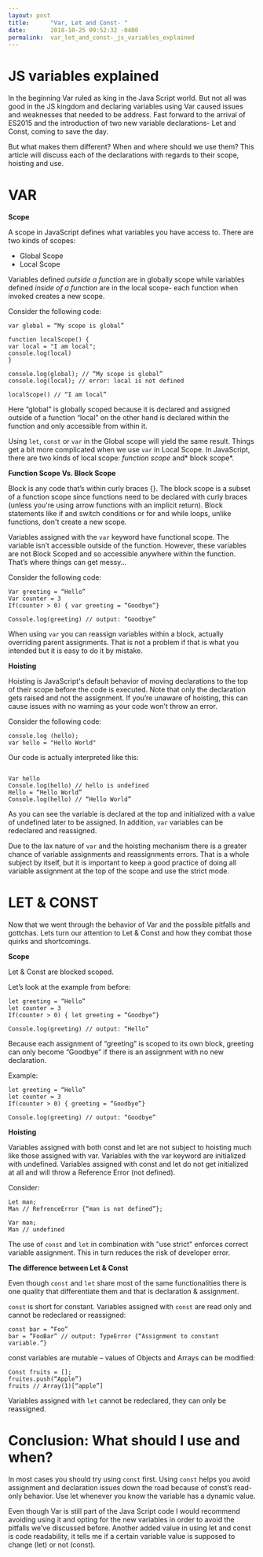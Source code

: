 ```yaml
---
layout: post
title:      "Var, Let and Const- "
date:       2018-10-25 09:52:32 -0400
permalink:  var_let_and_const-_js_variables_explained
---
```


# JS variables explained
In the beginning Var ruled as king in the Java Script world. But not all was good in the JS kingdom and declaring variables using Var caused issues and weaknesses that needed to be address. Fast forward to the arrival of ES2015 and the introduction of two new variable declarations- Let and Const, coming to save the day.

But what makes them different? When and where should we use them? This article will discuss each of the declarations with regards to their scope, hoisting and use. 

# VAR 
 
**Scope**

A scope in JavaScript defines what variables you have access to. There are two kinds of scopes:

* Global Scope
* Local Scope

Variables defined *outside a function* are in globally scope while variables defined *inside of a function* are in the local scope- each function when invoked creates a new scope.

Consider the following code:


```
var global = “My scope is global”

function localScope() { 
var local = "I am local"; 
console.log(local)
}

console.log(global); // “My scope is global”
console.log(local); // error: local is not defined

localScope() // “I am local”
```


Here “global” is globally scoped because it is declared and assigned outside of a function “local” on the other hand is declared within the function and only accessible from within it.

Using `let`, `const` or `var` in the Global scope will yield the same result. Things get a bit more complicated when we use `var` in Local Scope. In JavaScript, there are two kinds of local scope: *function scope* and* block scope*.


**Function Scope Vs. Block Scope**

Block is any code that’s within curly braces {}. The block scope is a subset of a function scope since functions need to be declared with curly braces (unless you're using arrow functions with an implicit return). Block statements like if and switch conditions or for and while loops, unlike functions, don't create a new scope.

Variables assigned with the `var` keyword have functional scope. The variable isn’t accessible outside of the function. However, these variables are not Block Scoped and so accessible anywhere within the function. That’s where things can get messy… 

Consider the following code:


```
Var greeting = “Hello”
Var counter = 3
If(counter > 0) { var greeting = “Goodbye”}

Console.log(greeting) // output: “Goodbye”
```

When using `var` you can reassign variables within a block, actually overriding parent assignments. That is not a problem if that is what you intended but it is easy to do it by mistake.


**Hoisting**

Hoisting is JavaScript's default behavior of moving declarations to the top of their scope before the code is executed. Note that only the declaration gets raised and not the assignment. If you’re unaware of hoisting, this can cause issues with no warning as your code won’t throw an error.

Consider the following code:


```
console.log (hello);
var hello = "Hello World"
```
Our code is actually interpreted like this:

```

Var hello 
Console.log(hello) // hello is undefined
Hello = “Hello World”
Console.log(hello) // “Hello World”
```

As you can see the variable is declared at the top and initialized with a value of undefined later to be assigned. In addition, `var` variables can be redeclared and reassigned. 

Due to the lax nature of `var` and the hoisting mechanism there is a greater chance of variable assignments and reassignments errors. That is a whole subject by itself, but it is important to keep a good practice of doing all variable assignment at the top of the scope and use the strict mode.


# LET & CONST
Now that we went through the behavior of Var and the possible pitfalls and gottchas. Lets turn our attention to Let & Const and how they combat those quirks and shortcomings.

**Scope**

Let & Const are blocked scoped. 

Let’s look at the example from before: 


```
let greeting = “Hello”
let counter = 3
If(counter > 0) { let greeting = “Goodbye”}

Console.log(greeting) // output: “Hello”
```


Because each assignment of “greeting” is scoped to its own block, greeting can only become “Goodbye” if there is an assignment with no new declaration.

Example:


```
let greeting = “Hello”
let counter = 3
If(counter > 0) { greeting = “Goodbye”}

Console.log(greeting) // output: “Goodbye”
```

**Hoisting**

Variables assigned with both const and let are not subject to hoisting much like those assigned with var. Variables with the var keyword are initialized with undefined. Variables assigned with const and let do not get initialized at all and will throw a Reference Error (not defined).

Consider:


```
Let man;
Man // RefrenceError {“man is not defined”};

Var man;
Man // undefined
```

The use of `const` and `let` in combination with "use strict" enforces correct variable assignment. This in turn reduces the risk of developer error.


**The difference between Let & Const**

Even though `const` and `let` share most of the same functionalities there is one quality that differentiate them and that is declaration & assignment.

`const` is short for constant. Variables assigned with `const` are read only and cannot be redeclared or reassigned:

```
const bar = “Foo”
bar = “FooBar” // output: TypeError {“Assignment to constant variable.”}
```

const variables are mutable – values of Objects and Arrays can be modified: 

```
Const fruits = [];
fruites.push(“Apple”)
fruits // Array(1)[“apple”]
```

Variables assigned with `let` cannot be redeclared, they can only be reassigned.


# Conclusion: What should I use and when?

In most cases you should try using `const` first. Using `const` helps you avoid assignment and declaration issues down the road because of const’s read-only behavior. Use let whenever you know the variable has a dynamic value. 

Even though Var is still part of the Java Script code I would recommend avoiding using it and opting for the new variables in order to avoid the pitfalls we’ve discussed before. Another added value in using let and const is code readability, it tells me if a certain variable value is supposed to change (let) or not (const).  









